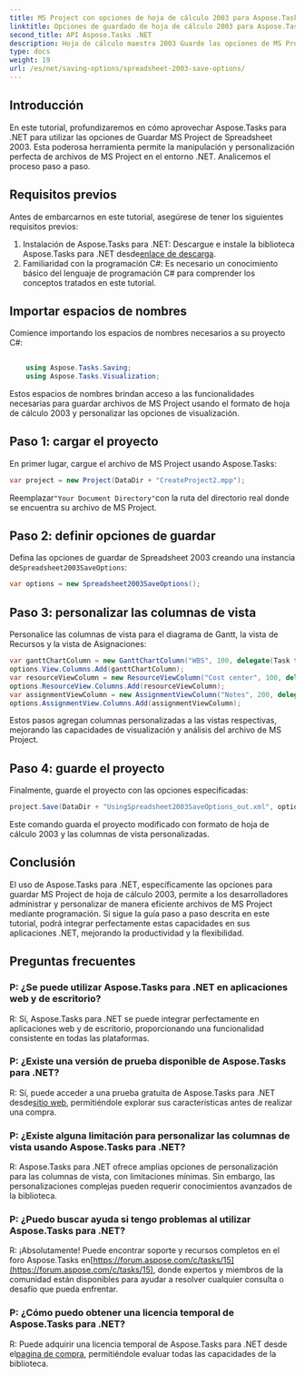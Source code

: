 ```yaml
---
title: MS Project con opciones de hoja de cálculo 2003 para Aspose.Tasks
linktitle: Opciones de guardado de hoja de cálculo 2003 para Aspose.Tasks
second_title: API Aspose.Tasks .NET
description: Hoja de cálculo maestra 2003 Guarde las opciones de MS Project con Aspose.Tasks para .NET. Personalice y guarde sin problemas archivos de MS Project mediante programación.
type: docs
weight: 19
url: /es/net/saving-options/spreadsheet-2003-save-options/
---
```

## Introducción
En este tutorial, profundizaremos en cómo aprovechar Aspose.Tasks para .NET para utilizar las opciones de Guardar MS Project de Spreadsheet 2003. Esta poderosa herramienta permite la manipulación y personalización perfecta de archivos de MS Project en el entorno .NET. Analicemos el proceso paso a paso.
## Requisitos previos
Antes de embarcarnos en este tutorial, asegúrese de tener los siguientes requisitos previos:
1.  Instalación de Aspose.Tasks para .NET: Descargue e instale la biblioteca Aspose.Tasks para .NET desde[enlace de descarga](https://releases.aspose.com/tasks/net/).
2. Familiaridad con la programación C#: Es necesario un conocimiento básico del lenguaje de programación C# para comprender los conceptos tratados en este tutorial.

## Importar espacios de nombres
Comience importando los espacios de nombres necesarios a su proyecto C#:
```csharp
    
    using Aspose.Tasks.Saving;
    using Aspose.Tasks.Visualization;
```
Estos espacios de nombres brindan acceso a las funcionalidades necesarias para guardar archivos de MS Project usando el formato de hoja de cálculo 2003 y personalizar las opciones de visualización.
## Paso 1: cargar el proyecto
En primer lugar, cargue el archivo de MS Project usando Aspose.Tasks:
```csharp
var project = new Project(DataDir + "CreateProject2.mpp");
```
 Reemplazar`"Your Document Directory"`con la ruta del directorio real donde se encuentra su archivo de MS Project.
## Paso 2: definir opciones de guardar
 Defina las opciones de guardar de Spreadsheet 2003 creando una instancia de`Spreadsheet2003SaveOptions`:
```csharp
var options = new Spreadsheet2003SaveOptions();
```
## Paso 3: personalizar las columnas de vista
Personalice las columnas de vista para el diagrama de Gantt, la vista de Recursos y la vista de Asignaciones:
```csharp
var ganttChartColumn = new GanttChartColumn("WBS", 100, delegate(Task task) { return task.Get(Tsk.WBS); });
options.View.Columns.Add(ganttChartColumn);
var resourceViewColumn = new ResourceViewColumn("Cost center", 100, delegate(Resource resource) { return resource.Get(Rsc.CostCenter); });
options.ResourceView.Columns.Add(resourceViewColumn);
var assignmentViewColumn = new AssignmentViewColumn("Notes", 200, delegate(ResourceAssignment assignment) { return assignment.Get(Asn.NotesText); });
options.AssignmentView.Columns.Add(assignmentViewColumn);
```
Estos pasos agregan columnas personalizadas a las vistas respectivas, mejorando las capacidades de visualización y análisis del archivo de MS Project.
## Paso 4: guarde el proyecto
Finalmente, guarde el proyecto con las opciones especificadas:
```csharp
project.Save(DataDir + "UsingSpreadsheet2003SaveOptions_out.xml", options);
```
Este comando guarda el proyecto modificado con formato de hoja de cálculo 2003 y las columnas de vista personalizadas.

## Conclusión
El uso de Aspose.Tasks para .NET, específicamente las opciones para guardar MS Project de hoja de cálculo 2003, permite a los desarrolladores administrar y personalizar de manera eficiente archivos de MS Project mediante programación. Si sigue la guía paso a paso descrita en este tutorial, podrá integrar perfectamente estas capacidades en sus aplicaciones .NET, mejorando la productividad y la flexibilidad.

## Preguntas frecuentes
### P: ¿Se puede utilizar Aspose.Tasks para .NET en aplicaciones web y de escritorio?
R: Sí, Aspose.Tasks para .NET se puede integrar perfectamente en aplicaciones web y de escritorio, proporcionando una funcionalidad consistente en todas las plataformas.
### P: ¿Existe una versión de prueba disponible de Aspose.Tasks para .NET?
R: Sí, puede acceder a una prueba gratuita de Aspose.Tasks para .NET desde[sitio web](https://releases.aspose.com/), permitiéndole explorar sus características antes de realizar una compra.
### P: ¿Existe alguna limitación para personalizar las columnas de vista usando Aspose.Tasks para .NET?
R: Aspose.Tasks para .NET ofrece amplias opciones de personalización para las columnas de vista, con limitaciones mínimas. Sin embargo, las personalizaciones complejas pueden requerir conocimientos avanzados de la biblioteca.
### P: ¿Puedo buscar ayuda si tengo problemas al utilizar Aspose.Tasks para .NET?
 R: ¡Absolutamente! Puede encontrar soporte y recursos completos en el foro Aspose.Tasks en[https://forum.aspose.com/c/tasks/15](https://forum.aspose.com/c/tasks/15), donde expertos y miembros de la comunidad están disponibles para ayudar a resolver cualquier consulta o desafío que pueda enfrentar.
### P: ¿Cómo puedo obtener una licencia temporal de Aspose.Tasks para .NET?
 R: Puede adquirir una licencia temporal de Aspose.Tasks para .NET desde el[pagina de compra](https://purchase.aspose.com/temporary-license/), permitiéndole evaluar todas las capacidades de la biblioteca.